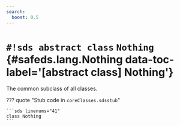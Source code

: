 ```yaml
---
search:
  boost: 0.5
---
```


# `#!sds abstract class` `Nothing` {#safeds.lang.Nothing data-toc-label='[abstract class] Nothing'}

The common subclass of all classes.

??? quote "Stub code in `coreClasses.sdsstub`"

    ```sds linenums="41"
    class Nothing
    ```
